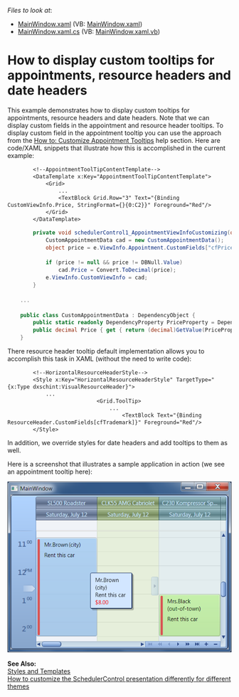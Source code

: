 <!-- default file list -->
*Files to look at*:

* [MainWindow.xaml](./CS/MainWindow.xaml) (VB: [MainWindow.xaml](./VB/MainWindow.xaml))
* [MainWindow.xaml.cs](./CS/MainWindow.xaml.cs) (VB: [MainWindow.xaml.vb](./VB/MainWindow.xaml.vb))
<!-- default file list end -->
# How to display custom tooltips for appointments, resource headers and date headers


<p>This example demonstrates how to display custom tooltips for appointments, resource headers and date headers. Note that we can display custom fields in the appointment and resource header tooltips. To display custom field in the appointment tooltip you can use the approach from the <a href="http://documentation.devexpress.com/#WPF/CustomDocument9452"><u>How to: Customize Appointment Tooltips</u></a> help section. Here are code/XAML snippets that illustrate how this is accomplished in the current example:<br />
</p>

```xaml
        <!--AppointmentToolTipContentTemplate-->
        <DataTemplate x:Key="AppointmentToolTipContentTemplate">
            <Grid>
                ...
                <TextBlock Grid.Row="3" Text="{Binding CustomViewInfo.Price, StringFormat={}{0:C2}}" Foreground="Red"/>
            </Grid>
        </DataTemplate>

```



```cs
        private void schedulerControl1_AppointmentViewInfoCustomizing(object sender, DevExpress.Xpf.Scheduler.AppointmentViewInfoCustomizingEventArgs e) {
            CustomAppointmentData cad = new CustomAppointmentData();
            object price = e.ViewInfo.Appointment.CustomFields["cfPrice"];

            if (price != null && price != DBNull.Value)
                cad.Price = Convert.ToDecimal(price);
            e.ViewInfo.CustomViewInfo = cad;
        }

    ...

    public class CustomAppointmentData : DependencyObject {
        public static readonly DependencyProperty PriceProperty = DependencyProperty.Register("Price", typeof(decimal), typeof(CustomAppointmentData), new PropertyMetadata(0m));
        public decimal Price { get { return (decimal)GetValue(PriceProperty); } set { SetValue(PriceProperty, value); } }
    }

```

<p>There resource header tooltip default implementation allows you to accomplish this task in XAML (without the need to write code):<br />
</p>

```xaml
        <!--HorizontalResourceHeaderStyle-->
        <Style x:Key="HorizontalResourceHeaderStyle" TargetType="{x:Type dxschint:VisualResourceHeader}">
            ...                            
                            <Grid.ToolTip>
                                ...
                                    <TextBlock Text="{Binding ResourceHeader.CustomFields[cfTrademark]}" Foreground="Red"/>
        </Style>

```

<p>In addition, we override styles for date headers and add tooltips to them as well.</p><p>Here is a screenshot that illustrates a sample application in action (we see an appointment tooltip here):</p><p><img src="https://raw.githubusercontent.com/DevExpress-Examples/how-to-display-custom-tooltips-for-appointments-resource-headers-and-date-headers-e4432/12.1.9+/media/1b10dae8-83d7-489b-9f3d-32e8704c232a.png"></p><p><strong>See Also:</strong><br />
<a href="http://documentation.devexpress.com/#WPF/CustomDocument8922"><u>Styles and Templates</u></a><br />
<a href="https://www.devexpress.com/Support/Center/p/E3450">How to customize the SchedulerControl presentation differently for different themes</a></p>

<br/>


